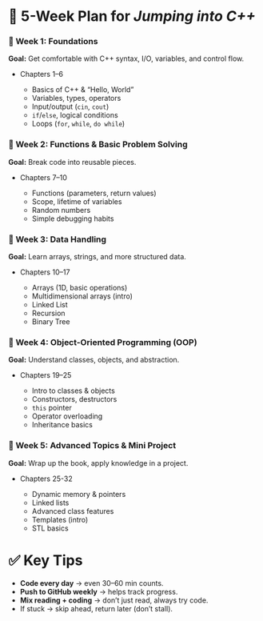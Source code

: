 # 📅 5-Week Plan for *Jumping into C++*

### 🔹 Week 1: Foundations

**Goal:** Get comfortable with C++ syntax, I/O, variables, and control flow.

* Chapters 1–6

  * Basics of C++ & “Hello, World”
  * Variables, types, operators
  * Input/output (`cin`, `cout`)
  * `if`/`else`, logical conditions
  * Loops (`for`, `while`, `do while`)

### 🔹 Week 2: Functions & Basic Problem Solving

**Goal:** Break code into reusable pieces.

* Chapters 7–10

  * Functions (parameters, return values)
  * Scope, lifetime of variables
  * Random numbers
  * Simple debugging habits

### 🔹 Week 3: Data Handling

**Goal:** Learn arrays, strings, and more structured data.

* Chapters 10–17

  * Arrays (1D, basic operations)
  * Multidimensional arrays (intro)
  * Linked List
  * Recursion 
  * Binary Tree


### 🔹 Week 4: Object-Oriented Programming (OOP)

**Goal:** Understand classes, objects, and abstraction.

* Chapters 19–25

  * Intro to classes & objects
  * Constructors, destructors
  * `this` pointer
  * Operator overloading
  * Inheritance basics

### 🔹 Week 5: Advanced Topics & Mini Project

**Goal:** Wrap up the book, apply knowledge in a project.

* Chapters 25-32

  * Dynamic memory & pointers
  * Linked lists
  * Advanced class features
  * Templates (intro)
  * STL basics

# ✅ Key Tips

* **Code every day** → even 30–60 min counts.
* **Push to GitHub weekly** → helps track progress.
* **Mix reading + coding** → don’t just read, always try code.
* If stuck → skip ahead, return later (don’t stall).